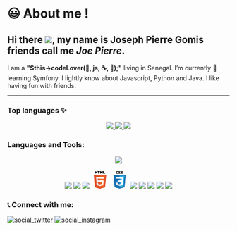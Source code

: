 <h1 align="left">😃 About me !</h1>
<h2 align="left">Hi there <img src="https://raw.githubusercontent.com/MartinHeinz/MartinHeinz/master/wave.gif" width="20px">, my name is Joseph Pierre Gomis friends call me <i>Joe Pierre</i>.
</h2>
<p>
I am a <strong>"$this->codeLover(🐘, js, ☕, 🐍);"</strong> living in Senegal. I’m currently 🌱 learning Symfony. I lightly know about Javascript, Python and Java. I like having fun with friends.
</p>

________
### Top languages ✨
<div align="center">
    <a href="https://joe-pierre.com" target="_blank">
      <img width=280 src="https://github-readme-stats.vercel.app/api/top-langs/?username=joe-pierre"/>
    </a>
    <a href="https://joe-pierre.com" target="_blank">
      <img width="350" src="https://github-readme-stats.vercel.app/api?username=joe-pierre&show_icons=true&theme=tokyonight&count_private=true" />
    </a>
    <a href="https://joe-pierre.com" target="_blank">
      <img width="350" src="https://github-readme-streak-stats.herokuapp.com?user=orbitturner&theme=black-ice&hide_border=true" />
    </a>
</div>

### Languages and Tools:
<p align="center"><img src="https://img.shields.io/badge/MOST%20USED-TECH%20STACK%20&%20TOOLS-21618C?style=for-the-badge"/></p>	

<div align="center">
  <img width="40" src="https://cdn.svgporn.com/logos/php.svg"/>
  <img width="40" src="https://cdn.svgporn.com/logos/mysql.svg"/> 
 
  <img width="40" src="https://cdn.svgporn.com/logos/symfony.svg"/>
  
  <img width="40"  alt="HTML5" width="26px" src="https://raw.githubusercontent.com/github/explore/80688e429a7d4ef2fca1e82350fe8e3517d3494d/topics/html/html.png" />
  <img width="40"  alt="CSS3" width="26px" src="https://raw.githubusercontent.com/github/explore/80688e429a7d4ef2fca1e82350fe8e3517d3494d/topics/css/css.png" />
  <img width="40" src="https://cdn.svgporn.com/logos/bootstrap.svg"/>
 
  <img width="40" src="https://raw.githubusercontent.com/gilbarbara/logos/master/logos/javascript.svg"/>

  <img width="40" src="https://cdn.svgporn.com/logos/dart.svg"/>
  <img width="40" src="https://cdn.svgporn.com/logos/flutter.svg"/>
  
  <img width="40" src="https://cdn.svgporn.com/logos/python.svg"/> 
 
  <!--<img width="40" src="https://cdn.svgporn.com/logos/java.svg"/>-->
</div>
  
  
### 📞 Connect with me:
<p align="left">
<a href="https://twitter.com/PLYNTHIOU"><img src="https://img.shields.io/badge/TWITTER-@PLYNTHIOU-1DA1F2?style=for-the-badge&logo=twitter&logoColor=1DA1F2&logoWidth=25" alt="social_twitter"></a>
<a href="https://instagram.com/plynthiou"><img src="https://img.shields.io/badge/INSTAGRAM-@plynthiou-C13584?style=for-the-badge&logo=instagram&logoColor=C13584&logoWidth=25" alt="social_instagram"></a>
</p>
